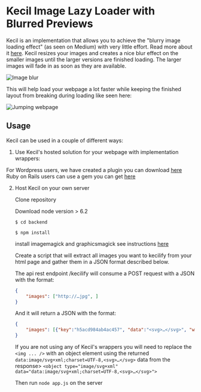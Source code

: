 # Kecil Image Lazy Loader with Blurred Previews

Kecil is an implementation that allows you to achieve the "blurry image loading effect" (as seen on Medium) with very little effort. Read more about it [here](https://jmperezperez.com/medium-image-progressive-loading-placeholder). Kecil resizes your images and creates a nice blur effect on the smaller images until the larger versions are finished loading. The larger images will fade in as soon as they are available.

![Image blur](https://css-tricks.com/wp-content/uploads/2015/12/blur.gif)

This will help load your webpage a lot faster while keeping the finished layout from breaking during loading like seen here:

![Jumping webpage](http://aspiringwebdev.com/wp-content/uploads/2015/03/meal-plan-load-no-padding-bottom.gif)

## Usage

Kecil can be used in a couple of different ways:

1. Use Kecil's hosted solution for your webpage with implementation wrappers:

For Wordpress users, we have created a plugin you can download [here](https://something.com)
Ruby on Rails users can use a gem you can get [here](https://something.com)

2. Host Kecil on your own server

    Clone repository
    
    Download node version > 6.2 

    `$ cd backend`
    
    `$ npm install`
    
    install imagemagick and graphicsmagick
    see instructions [here](https://www.npmjs.com/package/gm)
    
    Create a script that will extract all images you want to kecilify from your html page and gather them in a JSON format described below.
    
    The api rest endpoint /kecilify will consume a POST request with a JSON with the format:
    
    ```JSON
    {
        "images": ["http://…jpg", ]
    }
    ```
    
    And it will return a JSON with the format:
    
    ```JSON
    {
        "images": [{"key":"h5acd984ab4ac457", "data":"<svg>…</svg>", "width": 300, "height": 200}, ]
    }
    ```
    
    If you are not using any of Kecil's wrappers you will need to replace the `<img ... />` with an object element using the returned `data:image/svg+xml;charset=UTF-8,<svg>…</svg>` data from the response> `<object type="image/svg+xml" data="data:image/svg+xml;charset=UTF-8,<svg>…</svg>">`
    
    Then run `node app.js` on the server
